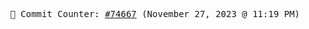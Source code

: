 <p align="center">
    <samp>
        📮 Commit Counter: <a href="https://github.com/Javascript-void0/Javascript-void0/commits/main">#74667</a> (November 27, 2023 @ 11:19 PM)
    </samp>
</p>